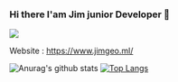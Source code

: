 ### Hi there I'am Jim junior Developer 👋
![](https://vistr.dev/badge?repo=Jimgeo98.Jimgeo98)

  Website : https://www.jimgeo.ml/

![Anurag's github stats](https://github-readme-stats.vercel.app/api?username=Jimgeo98&theme=radical&show_icons=true)  [![Top Langs](https://github-readme-stats.vercel.app/api/top-langs/?username=Jimgeo98&layout=compact)](https://github.com/anuraghazra/github-readme-stats)

<!--
**Jimgeo98/Jimgeo98** is a ✨ _special_ ✨ repository because its `README.md` (this file) appears on your GitHub profile.

Here are some ideas to get you started:

- 🔭 I’m currently working on ...
- 🌱 I’m currently learning ...
- 👯 I’m looking to collaborate on ...
- 🤔 I’m looking for help with ...
- 💬 Ask me about ...
- 📫 How to reach me: ...
- 😄 Pronouns: ...
- ⚡ Fun fact: ...
-->
